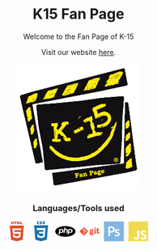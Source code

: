 <div id="header" align="center">
  <h1>K15 Fan Page</h1>
  <p>Welcome to the Fan Page of K-15</p>
  <p>
    Visit our website 
    <a href="https://k15fanpage.github.io" target="_blank">here</a>.
  </p>
  <img src="img/logo/k15logo-original.png" id="logo" width="250" height="250">
  <div id="languages">
    <h3>Languages/Tools used</h3>
    <img src="https://github.com/devicons/devicon/blob/master/icons/html5/html5-plain-wordmark.svg"  title="HTML" alt="HTML" width="40" height="40"/>&nbsp;
    <img src="https://github.com/devicons/devicon/blob/master/icons/css3/css3-plain-wordmark.svg"  title="CSS3" alt="CSS" width="40" height="40"/>&nbsp;
    <img src="https://github.com/devicons/devicon/blob/master/icons/php/php-plain.svg"  title="PHP" alt="PHP" width="40" height="40"/>&nbsp;
    <img src="https://github.com/devicons/devicon/blob/master/icons/git/git-plain-wordmark.svg"  title="git" alt="git" width="40" height="40"/>&nbsp;
    <img src="https://github.com/devicons/devicon/blob/master/icons/photoshop/photoshop-plain.svg"  title="Photoshop" alt="Photoshop" width="40" height="40"/>&nbsp;
    <img src="https://github.com/devicons/devicon/blob/master/icons/javascript/javascript-plain.svg"  title="JS" alt="JS" width="40" height="40"/>&nbsp;
  </div>
</div>
